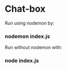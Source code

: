 # Chat-box

Run using nodemon by:
<h3> nodemon index.js </h3>

Run without nodemon with:
<h3> node index.js </h3>
